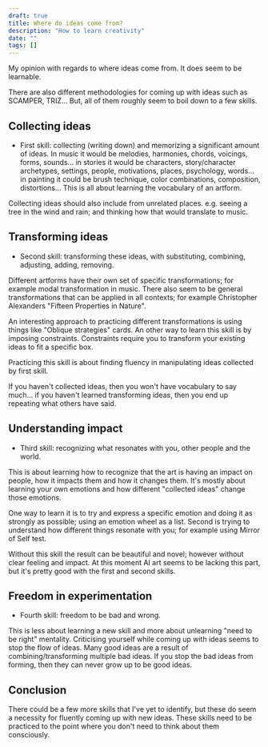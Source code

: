 ```yaml
---
draft: true
title: Where do ideas come from?
description: "How to learn creativity"
date: ""
tags: []
---
```


My opinion with regards to where ideas come from. It does seem to be learnable.

There are also different methodologies for coming up with ideas such as SCAMPER, TRIZ... But, all of them roughly seem to boil down to a few skills.

## Collecting ideas

* First skill: collecting (writing down) and memorizing a significant amount of ideas. In music it would be melodies, harmonies, chords, voicings, forms, sounds... in stories it would be characters, story/character archetypes, settings, people, motivations, places, psychology, words... in painting it could be brush technique, color combinations, composition, distortions... This is all about learning the vocabulary of an artform.

Collecting ideas should also include from unrelated places. e.g. seeing a tree in the wind and rain; and thinking how that would translate to music.

## Transforming ideas

* Second skill: transforming these ideas, with substituting, combining, adjusting, adding, removing.

Different artforms have their own set of specific transformations; for example modal transformation in music. There also seem to be general transformations that can be applied in all contexts; for example Christopher Alexanders "Fifteen Properties in Nature".

An interesting approach to practicing different transformations is using things like "Oblique strategies" cards. An other way to learn this skill is by imposing constraints. Constraints require you to transform your existing ideas to fit a specific box.

Practicing this skill is about finding fluency in manipulating ideas collected by first skill.

If you haven't collected ideas, then you won't have vocabulary to say much... if you haven't learned transforming ideas, then you end up repeating what others have said.

## Understanding impact

* Third skill: recognizing what resonates with you, other people and the world.

This is about learning how to recognize that the art is having an impact on people, how it impacts them and how it changes them. It's mostly about learning your own emotions and how different "collected ideas" change those emotions.

One way to learn it is to try and express a specific emotion and doing it as strongly as possible; using an emotion wheel as a list. Second is trying to understand how different things resonate with you; for example using Mirror of Self test.

Without this skill the result can be beautiful and novel; however without clear feeling and impact. At this moment AI art seems to be lacking this part, but it's pretty good with the first and second skills.

## Freedom in experimentation

* Fourth skill: freedom to be bad and wrong.

This is less about learning a new skill and more about unlearning "need to be right" mentality. Criticising yourself while coming up with ideas seems to stop the flow of ideas. Many good ideas are a result of combining/transforming multiple bad ideas. If you stop the bad ideas from forming, then they can never grow up to be good ideas.

## Conclusion

There could be a few more skills that I've yet to identify, but these do seem a necessity for fluently coming up with new ideas. These skills need to be practiced to the point where you don't need to think about them consciously.

